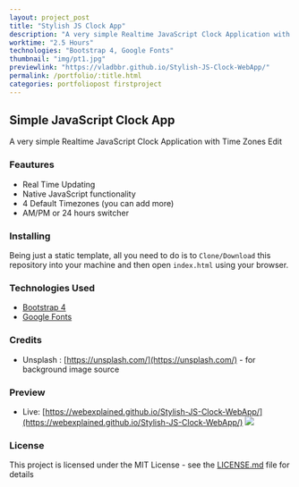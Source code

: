 ```yaml
---
layout: project_post
title: "Stylish JS Clock App"
description: "A very simple Realtime JavaScript Clock Application with Time Zones Edit"
worktime: "2.5 Hours"
technologies: "Bootstrap 4, Google Fonts"
thumbnail: "img/pt1.jpg"
previewlink: "https://vladbbr.github.io/Stylish-JS-Clock-WebApp/"
permalink: /portfolio/:title.html
categories: portfoliopost firstproject
---
```


## Simple JavaScript Clock App
A very simple Realtime JavaScript Clock Application with Time Zones Edit

### Feautures

* Real Time Updating
* Native JavaScript functionality
* 4 Default Timezones (you can add more)
* AM/PM or 24 hours switcher

### Installing
Being just a static template, all you need to do is to `Clone/Download` this repository
into your machine and then open `index.html` using your browser.

### Technologies Used
* [Bootstrap 4](https://getbootstrap.com/)
* [Google Fonts](https://fonts.google.com/)


### Credits
* Unsplash : [https://unsplash.com/](https://unsplash.com/) - for background image source

### Preview
* Live: [https://webexplained.github.io/Stylish-JS-Clock-WebApp/](https://webexplained.github.io/Stylish-JS-Clock-WebApp/)
![](preview.png)


### License
This project is licensed under the MIT License - see the [LICENSE.md](LICENSE.md) file for details
